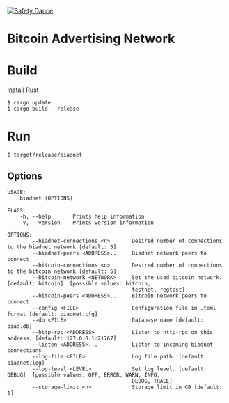 [![Safety Dance](https://img.shields.io/badge/unsafe-forbidden-success.svg)](https://github.com/rust-secure-code/safety-dance/)

# Bitcoin Advertising Network

# Build
[Install Rust](https://www.rust-lang.org/learn/get-started)
```
$ cargo update
$ cargo build --release
```
# Run
```
$ target/release/biadnet
```
## Options
```
USAGE:
    biadnet [OPTIONS]

FLAGS:
    -h, --help       Prints help information
    -V, --version    Prints version information

OPTIONS:
        --biadnet-connections <n>       Desired number of connections to the biadnet network [default: 5]
        --biadnet-peers <ADDRESS>...    Biadnet network peers to connect
        --bitcoin-connections <n>       Desired number of connections to the bitcoin network [default: 5]
        --bitcoin-network <NETWORK>     Set the used bitcoin network. [default: bitcoin]  [possible values: bitcoin,
                                        testnet, regtest]
        --bitcoin-peers <ADDRESS>...    Bitcoin network peers to connect
        --config <FILE>                 Configuration file in .toml format [default: biadnet.cfg]
        --db <FILE>                     Database name [default: biad.db]
        --http-rpc <ADDRESS>            Listen to http-rpc on this address. [default: 127.0.0.1:21767]
        --listen <ADDRESS>...           Listen to incoming biadnet connections
        --log-file <FILE>               Log file path. [default: biadnet.log]
        --log-level <LEVEL>             Set log level. [default: DEBUG]  [possible values: OFF, ERROR, WARN, INFO,
                                        DEBUG, TRACE]
        --storage-limit <n>             Storage limit in GB [default: 1]
```